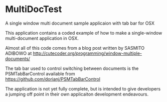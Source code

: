 MultiDocTest
============

A single window multi document sample applicaion with tab bar for OSX

This application contains a coded example of how to make a single-window multi-document application in OSX.

Almost all of this code comes from a blog post written by SASMITO ADIBOWO at http://cutecoder.org/programming/window-multiple-documents/

The tab bar used to control switching between documents is the PSMTabBarControl available from https://github.com/dorianj/PSMTabBarControl

The application is not yet fully complete, but is intended to give developers a jumping off point in their own applicaiton development endeavours.  
